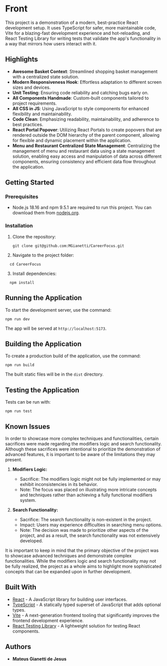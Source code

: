 # Front

This project is a demonstration of a modern, best-practice React development setup. It uses TypeScript for safer, more maintainable code, Vite for a blazing-fast development experience and hot-reloading, and React Testing Library for writing tests that validate the app's functionality in a way that mirrors how users interact with it.

## Highlights

- **Awesome Basket Context**: Streamlined shopping basket management with a centralized state solution.
- **Modern Responsiveness Hook**: Effortless adaptation to different screen sizes and devices.
- **Unit Testing**: Ensuring code reliability and catching bugs early on.
- **All Components Handmade**: Custom-built components tailored to project requirements.
- **All CSS in JS**: Using JavaScript to style components for enhanced flexibility and maintainability.
- **Code Clean**: Emphasizing readability, maintainability, and adherence to best practices.
- **React Portal Popover**: Utilizing React Portals to create popovers that are rendered outside the DOM hierarchy of the parent component, allowing for flexible and dynamic placement within the application.
- **Menu and Restaurant Centralized State Management**: Centralizing the management of menu and restaurant data using a state management solution, enabling easy access and manipulation of data across different components, ensuring consistency and efficient data flow throughout the application.


## Getting Started

### Prerequisites

- Node.js 18.16 and npm 9.5.1 are required to run this project. You can download them from [nodejs.org](https://nodejs.org/).

### Installation

1. Clone the repository:
   ```
   git clone git@github.com:MGianetti/CareerFocus.git
   ```
2. Navigate to the project folder:
 ```
   cd CareerFocus
 ```
3. Install dependencies:
 ```
   npm install
 ```

## Running the Application

To start the development server, use the command:
 ```
npm run dev
 ```
The app will be served at `http://localhost:5173`.

## Building the Application

To create a production build of the application, use the command:
 ```
npm run build
 ```
The built static files will be in the `dist` directory.

## Testing the Application

Tests can be run with:
 ```
npm run test
 ```
 
 ## Known Issues

In order to showcase more complex techniques and functionalities, certain sacrifices were made regarding the modifiers logic and search functionality. Although these sacrifices were intentional to prioritize the demonstration of advanced features, it is important to be aware of the limitations they may present. 

1. **Modifiers Logic:**
   - Sacrifice: The modifiers logic might not be fully implemented or may exhibit inconsistencies in its behavior.
   - Note: The focus was placed on illustrating more intricate concepts and techniques rather than achieving a fully functional modifiers system. 

2. **Search Functionality:**
   - Sacrifice: The search functionality is non-existent in the project.
   - Impact: Users may experience difficulties in searching menu options.
   - Note: The decision was made to prioritize other aspects of the project, and as a result, the search functionality was not extensively developed.

It is important to keep in mind that the primary objective of the project was to showcase advanced techniques and demonstrate complex functionalities. While the modifiers logic and search functionality may not be fully realized, the project as a whole aims to highlight more sophisticated concepts that can be expanded upon in further development.


## Built With

- [React](https://reactjs.org/) - A JavaScript library for building user interfaces.
- [TypeScript](https://www.typescriptlang.org/) - A statically typed superset of JavaScript that adds optional types.
- [Vite](https://vitejs.dev/) - A next-generation frontend tooling that significantly improves the frontend development experience.
- [React Testing Library](https://testing-library.com/docs/react-testing-library/intro/) - A lightweight solution for testing React components.

## Authors

- **Mateus Gianetti de Jesus**
